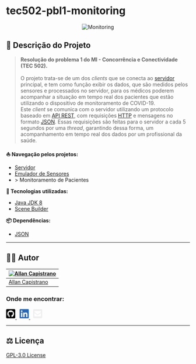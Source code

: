 # tec502-pbl1-monitoring

<p align="center">
  <img src="https://i.imgur.com/h9UWhf1.png" alt="Monitoring" width="650px" height="450px">
</p>

## 📖 Descrição do Projeto ##
> **Resolução do problema 1 do MI - Concorrência e Conectividade (TEC 502).**<br/><br/>
O projeto trata-se de um dos *clients* que se conecta ao [servidor](https://github.com/AllanCapistrano/tec502-pbl1-server) principal, e tem como função exibir os dados, que são medidos pelos sensores e processados no servidor, para os médicos poderem acompanhar a situação em tempo real dos pacientes que estão utilizando o dispositivo de monitoramento de COVID-19.<br/>
Este *client* se comunica com o servidor utilizando um protocolo baseado em [API REST](https://www.redhat.com/pt-br/topics/api/what-is-a-rest-api), com requisições [HTTP](https://developer.mozilla.org/pt-BR/docs/Web/HTTP/Methods) e mensagens no formato [JSON](https://www.json.org/json-en.html). Essas requisições são feitas para o servidor a cada 5 segundos por uma *thread*, garantindo dessa forma, um acompanhamento em tempo real dos dados por um profissional da saúde.

**⛵ Navegação pelos projetos:**
- [Servidor](https://github.com/AllanCapistrano/tec502-pbl1-server)
- [Emulador de Sensores](https://github.com/AllanCapistrano/tec502-pbl1-sensors)
- \> Monitoramento de Pacientes

**📂 Tecnologias utilizadas:**
- [Java JDK 8](https://www.oracle.com/br/java/technologies/javase/javase-jdk8-downloads.html)
- [Scene Builder](https://gluonhq.com/products/scene-builder/)

**📦 Dependências:**
- [JSON](https://www.json.org/json-en.html)

------------

## 👨‍💻 Autor ##

| [![Allan Capistrano](https://github.com/AllanCapistrano.png?size=100)](https://github.com/AllanCapistrano) |
| -----------------------------------------------------------------------------------------------------------|
| [Allan Capistrano](https://github.com/AllanCapistrano)                                                     |

<p>
    <h3>Onde me encontrar:</h3>
    <a href="https://github.com/AllanCapistrano">
        <img src="https://github.com/AllanCapistrano/AllanCapistrano/blob/master/assets/github-square-brands.png" alt="Github icon" width="5%">
    </a>
    &nbsp
    <a href="https://www.linkedin.com/in/allancapistrano/">
        <img src="https://github.com/AllanCapistrano/AllanCapistrano/blob/master/assets/linkedin-brands.png" alt="Linkedin icon" width="5%">
    </a> 
    &nbsp
    <a href="https://mail.google.com/mail/u/0/?view=cm&fs=1&tf=1&source=mailto&to=asantos@ecomp.uefs.br">
        <img src="https://github.com/AllanCapistrano/AllanCapistrano/blob/master/assets/envelope-square-solid.png" alt="Email icon" width="5%">
    </a>
</p>

------------

## ⚖️ Licença ##
[GPL-3.0 License](https://github.com/AllanCapistrano/tec502-pbl1-monitoring/blob/main/LICENSE)
